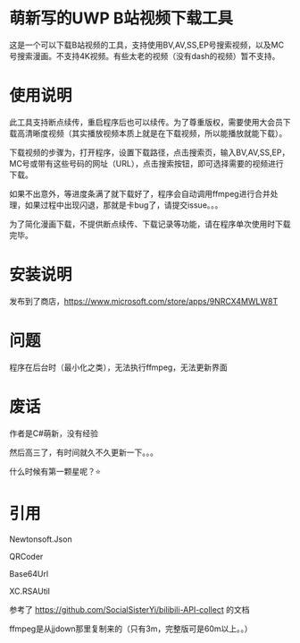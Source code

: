 # 萌新写的UWP B站视频下载工具
这是一个可以下载B站视频的工具，支持使用BV,AV,SS,EP号搜索视频，以及MC号搜索漫画。不支持4K视频。有些太老的视频（没有dash的视频）暂不支持。

# 使用说明
此工具支持断点续传，重启程序后也可以续传。为了尊重版权，需要使用大会员下载高清晰度视频（其实播放视频本质上就是在下载视频，所以能播放就能下载）。

下载视频的步骤为，打开程序，设置下载路径，点击搜索页，输入BV,AV,SS,EP，MC号或带有这些号码的网址（URL），点击搜索按钮，即可选择需要的视频进行下载。

如果不出意外，等进度条满了就下载好了，程序会自动调用ffmpeg进行合并处理，如果过程中出现闪退，那就是卡bug了，请提交issue。。。

为了简化漫画下载，不提供断点续传、下载记录等功能，请在程序单次使用时下载完毕。

# 安装说明
发布到了商店，https://www.microsoft.com/store/apps/9NRCX4MWLW8T

# 问题
程序在后台时（最小化之类），无法执行ffmpeg，无法更新界面

# 废话
作者是C#萌新，没有经验

然后高三了，有时间就久不久更新一下。。。

什么时候有第一颗星呢？⭐

# 引用
Newtonsoft.Json

QRCoder

Base64Url

XC.RSAUtil

参考了 https://github.com/SocialSisterYi/bilibili-API-collect 的文档

ffmpeg是从jjdown那里复制来的（只有3m，完整版可是60m以上。。）
